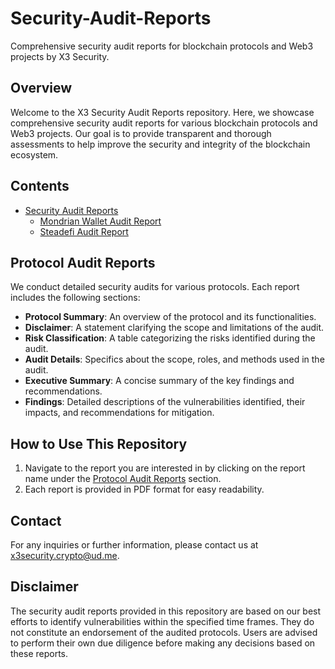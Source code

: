 # Security-Audit-Reports

Comprehensive security audit reports for blockchain protocols and Web3 projects by X3 Security.

## Overview
Welcome to the X3 Security Audit Reports repository. Here, we showcase comprehensive security audit reports for various blockchain protocols and Web3 projects. Our goal is to provide transparent and thorough assessments to help improve the security and integrity of the blockchain ecosystem.

## Contents
- [Security Audit Reports](#protocol-audit-reports)
  - [Mondrian Wallet Audit Report](./MondrianWallet-audit-report.pdf)
  - [Steadefi Audit Report](./Steadify-audit-report.pdf)

## Protocol Audit Reports
We conduct detailed security audits for various protocols. Each report includes the following sections:
- **Protocol Summary**: An overview of the protocol and its functionalities.
- **Disclaimer**: A statement clarifying the scope and limitations of the audit.
- **Risk Classification**: A table categorizing the risks identified during the audit.
- **Audit Details**: Specifics about the scope, roles, and methods used in the audit.
- **Executive Summary**: A concise summary of the key findings and recommendations.
- **Findings**: Detailed descriptions of the vulnerabilities identified, their impacts, and recommendations for mitigation.

## How to Use This Repository
1. Navigate to the report you are interested in by clicking on the report name under the [Protocol Audit Reports](#security-audit-reports) section.
2. Each report is provided in PDF format for easy readability.

## Contact
For any inquiries or further information, please contact us at [x3security.crypto@ud.me](mailto:x3security.crypto@ud.me).

## Disclaimer
The security audit reports provided in this repository are based on our best efforts to identify vulnerabilities within the specified time frames. They do not constitute an endorsement of the audited protocols. Users are advised to perform their own due diligence before making any decisions based on these reports.


